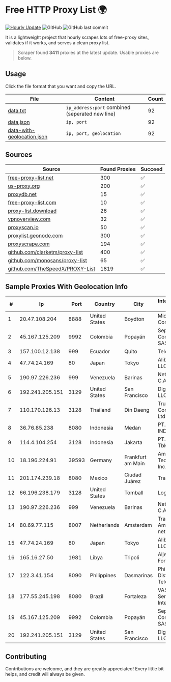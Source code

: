 
# Free HTTP Proxy List 🌍

[![Hourly Update](https://github.com/mertguvencli/http-proxy-list/actions/workflows/main.yml/badge.svg?branch=main)](https://github.com/mertguvencli/http-proxy-list/actions/workflows/main.yml)
![GitHub](https://img.shields.io/github/license/mertguvencli/http-proxy-list)
![GitHub last commit](https://img.shields.io/github/last-commit/mertguvencli/http-proxy-list)

It is a lightweight project that hourly scrapes lots of free-proxy sites, validates if it works, and serves a clean proxy list.


> Scraper found **3411** proxies at the latest update. Usable proxies are below.

## Usage

Click the file format that you want and copy the URL.


|File|Content|Count|
|----|-------|-----|
|[data.txt](https://raw.githubusercontent.com/mertguvencli/http-proxy-list/main/proxy-list/data.txt)|`ip_address:port` combined (seperated new line)|92|
|[data.json](https://raw.githubusercontent.com/mertguvencli/http-proxy-list/main/proxy-list/data.json)|`ip, port`|92|
|[data-with-geolocation.json](https://raw.githubusercontent.com/mertguvencli/http-proxy-list/main/proxy-list/data-with-geolocation.json)|`ip, port, geolocation`|92|

## Sources

|Source|Found Proxies|Succeed|
|------|-------------|-------|
|[free-proxy-list.net](https://free-proxy-list.net)|300|✅|
|[us-proxy.org](https://www.us-proxy.org)|200|✅|
|[proxydb.net](http://proxydb.net)|15|✅|
|[free-proxy-list.com](https://free-proxy-list.com/?page=&port=&type%5B%5D=http&type%5B%5D=https&up_time=0&search=Search)|10|✅|
|[proxy-list.download](https://www.proxy-list.download/HTTP)|26|✅|
|[vpnoverview.com](https://vpnoverview.com/privacy/anonymous-browsing/free-proxy-servers)|32|✅|
|[proxyscan.io](https://www.proxyscan.io)|50|✅|
|[proxylist.geonode.com](https://proxylist.geonode.com/api/proxy-list?limit=300&page=1&sort_by=lastChecked&sort_type=desc&protocols=http,https)|300|✅|
|[proxyscrape.com](https://api.proxyscrape.com/v2/?request=displayproxies&protocol=http&timeout=10000&country=all&ssl=all&anonymity=all)|194|✅|
|[github.com/clarketm/proxy-list](https://raw.githubusercontent.com/clarketm/proxy-list/master/proxy-list-raw.txt)|400|✅|
|[github.com/monosans/proxy-list](https://raw.githubusercontent.com/monosans/proxy-list/main/proxies/http.txt)|65|✅|
|[github.com/TheSpeedX/PROXY-List](https://raw.githubusercontent.com/TheSpeedX/PROXY-List/master/http.txt)|1819|✅|


## Sample Proxies With Geolocation Info

|#|Ip|Port|Country|City|Internet Service Provider|
|-|--|----|-------|----|-------------------------|
|1|20.47.108.204|8888|United States|Boydton|Microsoft Corporation|
|2|45.167.125.209|9992|Colombia|Popayán|Sepcom Comunicaciones SAS|
|3|157.100.12.138|999|Ecuador|Quito|Telconet S.A|
|4|47.74.24.169|80|Japan|Tokyo|Alibaba.com LLC|
|5|190.97.226.236|999|Venezuela|Barinas|NetLink América C.A.|
|6|192.241.205.151|3129|United States|San Francisco|DigitalOcean, LLC|
|7|110.170.126.13|3128|Thailand|Din Daeng|True Internet Corporation CO. Ltd.|
|8|36.76.85.238|8080|Indonesia|Medan|PT. TELKOM INDONESIA|
|9|114.4.104.254|3128|Indonesia|Jakarta|PT. INDOSAT Tbk|
|10|18.196.224.91|39593|Germany|Frankfurt am Main|Amazon Technologies Inc.|
|11|201.174.239.18|8080|Mexico|Ciudad Juárez|Transtelco Inc|
|12|66.196.238.179|3128|United States|Tomball|Logix|
|13|190.97.226.236|999|Venezuela|Barinas|NetLink América C.A.|
|14|80.69.77.115|8007|Netherlands|Amsterdam|TransIP B.V. Amsterdam network|
|15|47.74.24.169|80|Japan|Tokyo|Alibaba.com LLC|
|16|165.16.27.50|1981|Libya|Tripoli|Aljeel Aljadeed For Technology|
|17|122.3.41.154|8090|Philippines|Dasmarinas|Philippine Long Distance Telephone Co.|
|18|177.55.245.198|8080|Brazil|Fortaleza|VAS Freitas Servicos de Internet Ltda|
|19|45.167.125.209|9992|Colombia|Popayán|Sepcom Comunicaciones SAS|
|20|192.241.205.151|3129|United States|San Francisco|DigitalOcean, LLC|



## Contributing

Contributions are welcome, and they are greatly appreciated! Every
little bit helps, and credit will always be given.

